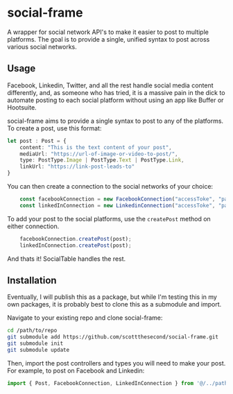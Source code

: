 # social-frame
A wrapper for social network API's to make it easier to post to multiple platforms.  The goal is to provide a single, unified syntax to post across various social networks.  

## Usage
Facebook, Linkedin, Twitter, and all the rest handle social media content differently, and, as someone who has tried, it is a massive pain in the dick to automate posting to each social platform without using an app like Buffer or Hootsuite.  

social-frame aims to provide a single syntax to post to any of the platforms. To create a post, use this format:

```ts
let post : Post = {
    content: "This is the text content of your post",
    mediaUrl: "https://url-of-image-or-video-to-post/",
    type: PostType.Image | PostType.Text | PostType.Link,
    linkUrl: "https://link-post-leads-to"
}
```

You can then create a connection to the social networks of your choice:
```ts
    const facebookConnection = new FacebookConnection("accessToke", "pageId", "pageName");
    const linkedInConnection = new LinkedinConnection("accessToke", "pageId", "pageName");
```

To add your post to the social platforms, use the `createPost` method on either connection.  
```ts
    facebookConnection.createPost(post);
    linkedInConnection.createPost(post);
```

And thats it!  SocialTable handles the rest.

## Installation
Eventually, I will publish this as a package, but while I'm testing this in my own packages, it is probably best to clone this as a submodule and import. 

Navigate to your existing repo and clone social-frame:
```bash
cd /path/to/repo
git submodule add https://github.com/scottthesecond/social-frame.git
git submodule init
git submodule update
```

Then, import the post controllers and types you will need to make your post.  For example, to post on Facebook and Linkedin:
```ts
import { Post, FacebookConnection, LinkedInConnection } from '@/../path/to/repo/root/social-frame/src'
```